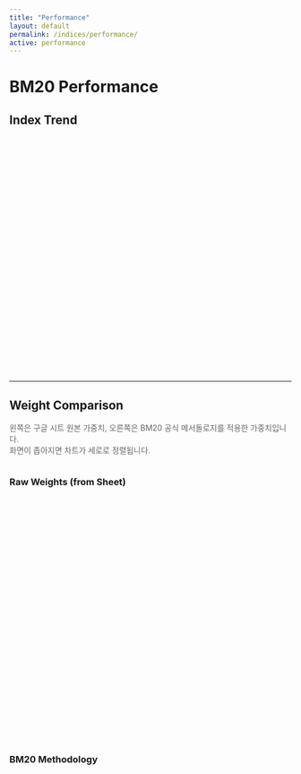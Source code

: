 ```yaml
---
title: "Performance"
layout: default
permalink: /indices/performance/
active: performance
---
```


# BM20 Performance

## Index Trend
<div id="bm20-line" style="height:420px; max-width:1000px; margin:16px auto;"></div>
<div id="bm20-line-meta" style="font:12px/1.6 system-ui,-apple-system,Segoe UI,Roboto,sans-serif;color:#666;"></div>

---

## Weight Comparison
<p style="color:#666">
  왼쪽은 구글 시트 원본 가중치, 오른쪽은 BM20 공식 메서돌로지를 적용한 가중치입니다.<br>
  화면이 좁아지면 차트가 세로로 정렬됩니다.
</p>

<div style="display:flex; flex-wrap:wrap; gap:24px; justify-content:center;">
  <div style="flex:1; min-width:320px; max-width:600px;">
    <h3 style="margin-bottom:8px;">Raw Weights (from Sheet)</h3>
    <div id="bm20-raw-pie" style="height:420px;"></div>
    <div id="bm20-raw-meta" style="font:12px/1.6 system-ui,-apple-system,Segoe UI,Roboto,sans-serif;color:#666;"></div>
  </div>
  <div style="flex:1; min-width:320px; max-width:600px;">
    <h3 style="margin-bottom:8px;">BM20 Methodology</h3>
    <div id="bm20-fixed-pie" style="height:420px;"></div>
    <div id="bm20-fixed-meta" style="font:12px/1.6 system-ui,-apple-system,Segoe UI,Roboto,sans-serif;color:#666;"></div>
  </div>
</div>

<script src="https://cdn.jsdelivr.net/npm/echarts@5"></script>
<script>
// ✅ CSV (Index history)
const CSV_INDEX = "https://docs.google.com/spreadsheets/d/e/2PACX-1vTndyrPd3WWwFtfzv2CZxJeDcH-l8ibQIdO5ouYS4HsaGpbeXQQbs6WEr9qPqqZbRoT6cObdFxJpief/pub?gid=720141148&single=true&output=csv";
// ✅ CSV (Weights)
const CSV_WEIGHTS = "https://docs.google.com/spreadsheets/d/e/2PACX-1vTndyrPd3WWwFtfzv2CZxJeDcH-l8ibQIdO5ouYS4HsaGpbeXQQbs6WEr9qPqqZbRoT6cObdFxJpief/pub?gid=1533548287&single=true&output=csv";

// Fetch helper
async function fetchCsv(url){
  const u = url + (url.includes("?") ? "&" : "?") + "v=" + Date.now();
  const res = await fetch(u,{cache:"no-store"});
  if(!res.ok) throw new Error("CSV fetch failed: "+res.status);
  return res.text();
}

// Simple CSV row splitter
function splitCsv(row){
  const out=[]; let cur=""; let q=false;
  for(let i=0;i<row.length;i++){
    const ch=row[i];
    if(ch=='"'){q=!q;continue;}
    if(ch=="," && !q){out.push(cur);cur="";continue;}
    cur+=ch;
  }
  out.push(cur);
  return out.map(s=>s.trim());
}

// Parse Index CSV
function parseIndexCsv(text){
  const lines=text.trim().split(/\r?\n/);
  const header=splitCsv(lines.shift()).map(h=>h.toLowerCase());
  const iDate=header.indexOf("date");
  const iVal=header.indexOf("index");
  const rows=[];
  for(const l of lines){
    if(!l.trim()) continue;
    const c=splitCsv(l);
    const d=c[iDate];
    const v=parseFloat(c[iVal]);
    if(Number.isFinite(v)) rows.push([d,v]);
  }
  return rows;
}

// Render line chart
function renderLine(data){
  const el=document.getElementById("bm20-line");
  const chart=echarts.init(el);
  chart.setOption({
    tooltip:{trigger:"axis"},
    grid:{left:48,right:24,top:24,bottom:56},
    xAxis:{type:"time"},
    yAxis:{type:"value",scale:true,name:"Index"},
    dataZoom:[{type:"inside"},{type:"slider",bottom:18}],
    series:[{name:"BM20 Index",type:"line",showSymbol:false,smooth:true,data}]
  });
  const last=data.at(-1);
  document.getElementById("bm20-line-meta").textContent =
    "Latest: "+(last? last[0] : "-")+" Index "+(last? last[1].toFixed(2) : "-");
  addEventListener("resize",()=>chart.resize());
}

// Parse Weights CSV
function parseWeightCsv(text){
  const lines=text.trim().split(/\r?\n/);
  const header=splitCsv(lines.shift()).map(h=>h.toLowerCase());
  const iName=header.indexOf("name");
  const iSym=header.indexOf("symbol");
  const iW=header.indexOf("weight");
  const rows=[];
  for(const l of lines){
    if(!l.trim()) continue;
    const c=splitCsv(l);
    const sym=(c[iSym]||"").toUpperCase();
    const name=c[iName]||sym;
    let w=parseFloat((c[iW]||"0").replace(/[%"]/g,"").trim());
    if(Number.isNaN(w)) continue;
    if(w>1.0001) w=w/100;
    rows.push({name,symbol:sym,weight:w});
  }
  return rows;
}

// Apply BM20 rule
function applyBM20(rows){
  const fixed={BTC:0.30,ETH:0.20,XRP:0.05,USDT:0.05,BNB:0.05};
  const others=rows.filter(r=>!(r.symbol in fixed));
  const each=others.length?0.35/others.length:0;
  return rows.map(r=>({name:r.name,symbol:r.symbol,weight:fixed[r.symbol]??each}));
}

// Render pie chart
function renderPie(elId,metaId,rows,label){
  const el=document.getElementById(elId);
  const chart=echarts.init(el);
  const data=rows.map(r=>({name:r.symbol||r.name,value:+(r.weight*100).toFixed(2)}));
  chart.setOption({
    tooltip:{trigger:"item",formatter:p=>`${p.name}: ${p.value.toFixed(2)}%`},
    legend:{type:"scroll",orient:"vertical",right:0,top:"middle"},
    series:[{type:"pie",radius:["40%","70%"],center:["38%","50%"],label:{formatter:"{b}\n{d}%"},data}]
  });
  document.getElementById(metaId).textContent=label+" · 총 "+data.length+"개 종목";
  addEventListener("resize",()=>chart.resize());
}

// 실행
fetchCsv(CSV_INDEX).then(parseIndexCsv).then(renderLine).catch(err=>{
  console.error(err);
  document.getElementById("bm20-line-meta").textContent="Index 로드 실패: "+err.message;
});

fetchCsv(CSV_WEIGHTS)
  .then(parseWeightCsv)
  .then(rows=>{
    const sum=rows.reduce((a,b)=>a+b.weight,0)||1;
    rows.forEach(r=>r.weight=r.weight/sum);
    renderPie("bm20-raw-pie","bm20-raw-meta",rows,"Raw weights from sheet (normalized)");
    const fixed=applyBM20(rows);
    renderPie("bm20-fixed-pie","bm20-fixed-meta",fixed,"BM20 methodology (BTC30, ETH20, XRP/BNB/USDT 5 each, rest equally share 35%)");
  })
  .catch(err=>{
    console.error(err);
    document.getElementById("bm20-raw-meta").textContent="Weights 로드 실패: "+err.message;
  });
</script>
